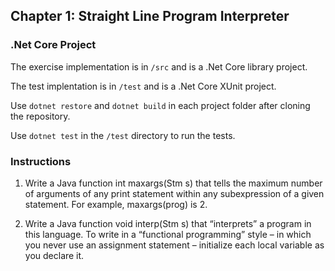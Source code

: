 ## Chapter 1: Straight Line Program Interpreter

### .Net Core Project
The exercise implementation is in `/src` and is a .Net Core library project.

The test implentation is in `/test` and is a .Net Core XUnit project.

Use `dotnet restore` and `dotnet build` in each project folder after cloning the repository.

Use `dotnet test` in the `/test` directory to run the tests.

### Instructions

1. Write a Java function int maxargs(Stm s) that tells the maximum number
of arguments of any print statement within any subexpression of a given
statement. For example, maxargs(prog) is 2.

2. Write a Java function void interp(Stm s) that “interprets” a program
in this language. To write in a “functional programming” style – in which
you never use an assignment statement – initialize each local variable as you
declare it.